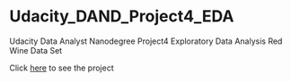 # Udacity_DAND_Project4_EDA
Udacity Data Analyst Nanodegree Project4 Exploratory Data Analysis Red Wine Data Set

Click [here](http://bl.ocks.org/onatb/raw/fdf8a26a24579ceb5fe9/) to see the project
